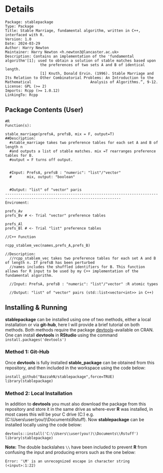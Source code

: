 # Details
```
Package: stablepackage
Type: Package
Title: Stable Marriage, fundamental algorithm, written in C++, interfaced with R.
Version: 1.0
Date: 2024-03-29
Author: Harry Newton
Maintainer: Harry Newton <h.newton3@lancaster.ac.uk>
Description: Contains an implementation of the 'fundamental algorithm'[1]; used to obtain a solution of stable matches based upon
                the preferences of two sets A and B of identical length.
                [1] Knuth, Donald Ervin. (1996). Stable Marriage and Its Relation to Other Combinatorial Problems: An Introduction to the Mathematical                           Analysis of Algorithms.”, 9-12.
License: GPL (>= 2)
Imports: Rcpp (>= 1.0.12)
LinkingTo: Rcpp
```
## Package Contents (User)
```
#R
Function(s):

stable_marriage(prefsA, prefsB, mix = F, output=T)
##Description:
  #stable_marriage takes two preference tables for each set A and B of length n
  #and outputs a list of stable matches. mix =T rearranges preference tables for B.
  #output = F turns off output.
  
  
  #Input: PrefsA, prefsB : "numeric": "list"/"vector"
  #       mix, output: "boolean"
  
  
  #Output: "list" of "vector" paris
---------------------------------------------------------------------------------------------------------------------------
Enviroment:

prefs_Av
prefs_Bv # <- Trial "vector" preference tables

prefs_Al 
prefs_Bl # <- Trial "list" preference tables

```
```
//C++ Function

rcpp_stablem_vec(names,prefs_A,prefs_B)

//Description:
  //rcpp_stablem_vec takes two preference tables for each set A and B of length n. If prefsB has been perturbed 
  //names includes the shuffled identifiers for B. This function allows for R input to be used by my C++ implementation of the fundamental algorithm.

  //Input: PrefsA, prefsB : "numeric": "list"/"vector" :R atomic types
  
  //Output: "list" of "vector" pairs (std::list<vector<int>> in C++)
```


## Installing & Running

**stablepackage** can be installed using one of two methods, either a local installation or via **git-hub**, here I will provide a brief tutorial on both methods. Both methods require the package [devtools](https://cran.r-project.org/web/packages/devtools/index.html)-available on CRAN. One can install **devtools** in **RStudio** using the command `install.packages('devtools')`

### Method 1: Git-Hub

Once **devtools** is fully installed **stable_package** can be obtained from this repository, and then included in the workspace using the code below:

```
install_github("BazzahN/stablepackage",force=TRUE)
library(stablepackage)
```
### Method 2: Local Installation
In addition to **devtools** you must also download the package from this repository and store it in the same drive as where-ever **R** was installed, in most cases this will be your C drive (C:) e.g. (C:\Users\user(you!)\Documents\Rstuff). 
Now **stablepackage** can be installed locally using the code below:

```
devtools::install('C:\\Users\\user(you!)\\Documents\\Rstuff')
library(stablepackage)
```
**Note:** The double backslahes `\\` have been included to prevent **R** from confusing the input and producing errors such as the one below:
```
Error: '\M' is an unrecognized escape in character string (<input>:1:22)
```
